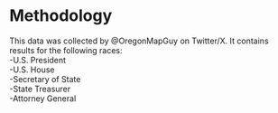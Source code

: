 # Methodology

This data was collected by @OregonMapGuy on Twitter/X. It contains results for the following races:  
-U.S. President  
-U.S. House  
-Secretary of State  
-State Treasurer  
-Attorney General  
